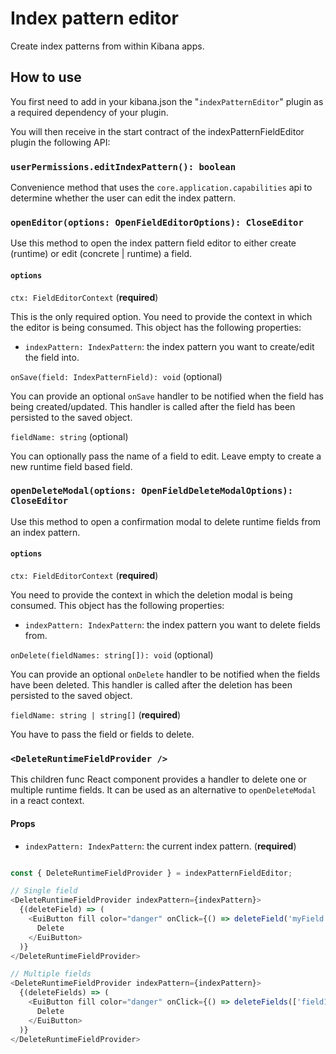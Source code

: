 # Index pattern editor

Create index patterns from within Kibana apps. 

## How to use

You first need to add in your kibana.json the "`indexPatternEditor`" plugin as a required dependency of your plugin.

You will then receive in the start contract of the indexPatternFieldEditor plugin the following API:

### `userPermissions.editIndexPattern(): boolean`

Convenience method that uses the `core.application.capabilities` api to determine whether the user can edit the index pattern. 

### `openEditor(options: OpenFieldEditorOptions): CloseEditor`

Use this method to open the index pattern field editor to either create (runtime) or edit (concrete | runtime) a field.  

#### `options`

`ctx: FieldEditorContext` (**required**)

This is the only required option. You need to provide the context in which the editor is being consumed. This object has the following properties:

- `indexPattern: IndexPattern`: the index pattern you want to create/edit the field into.

`onSave(field: IndexPatternField): void` (optional)

You can provide an optional `onSave` handler to be notified when the field has being created/updated. This handler is called after the field has been persisted to the saved object.

`fieldName: string` (optional)

You can optionally pass the name of a field to edit. Leave empty to create a new runtime field based field.

### `openDeleteModal(options: OpenFieldDeleteModalOptions): CloseEditor`

Use this method to open a confirmation modal to delete runtime fields from an index pattern.  

#### `options`

`ctx: FieldEditorContext` (**required**)

You need to provide the context in which the deletion modal is being consumed. This object has the following properties:

- `indexPattern: IndexPattern`: the index pattern you want to delete fields from.

`onDelete(fieldNames: string[]): void` (optional)

You can provide an optional `onDelete` handler to be notified when the fields have been deleted. This handler is called after the deletion has been persisted to the saved object.

`fieldName: string | string[]` (**required**)

You have to pass the field or fields to delete.

### `<DeleteRuntimeFieldProvider />`

This children func React component provides a handler to delete one or multiple runtime fields. It can be used as an alternative to `openDeleteModal` in a react context.

#### Props

* `indexPattern: IndexPattern`: the current index pattern. (**required**)

```js

const { DeleteRuntimeFieldProvider } = indexPatternFieldEditor;

// Single field
<DeleteRuntimeFieldProvider indexPattern={indexPattern}>
  {(deleteField) => (
    <EuiButton fill color="danger" onClick={() => deleteField('myField')}>
      Delete
    </EuiButton>
  )}
</DeleteRuntimeFieldProvider>

// Multiple fields
<DeleteRuntimeFieldProvider indexPattern={indexPattern}>
  {(deleteFields) => (
    <EuiButton fill color="danger" onClick={() => deleteFields(['field1', 'field2', 'field3'])}>
      Delete
    </EuiButton>
  )}
</DeleteRuntimeFieldProvider>
```
